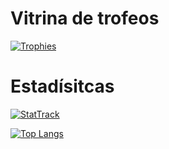 # Vitrina de trofeos
[![Trophies](https://github-profile-trophy.vercel.app/?username=ThePotatoCamera&row=2&column=3&theme=tokyonight)](https://github-profile-trophy.vercel.app/?username=ThePotatoCamera&row=2&column=3&theme=tokyonight)

# Estadísitcas
[![StatTrack](https://github-readme-stats.vercel.app/api?username=thepotatocamera&count_private=true&show_icons=true&include_all_commits=true&locale=es&theme=tokyonight)](https://github.com/anuraghazra/github-readme-stats)

[![Top Langs](https://github-readme-stats.vercel.app/api/top-langs/?username=thepotatocamera&exclude_repo=dgstickers,exile,KPLiberation&hide=css&layout=compact&locale=es&langs_count=10&count_private=true&theme=tokyonight)](https://github.com/anuraghazra/github-readme-stats)
